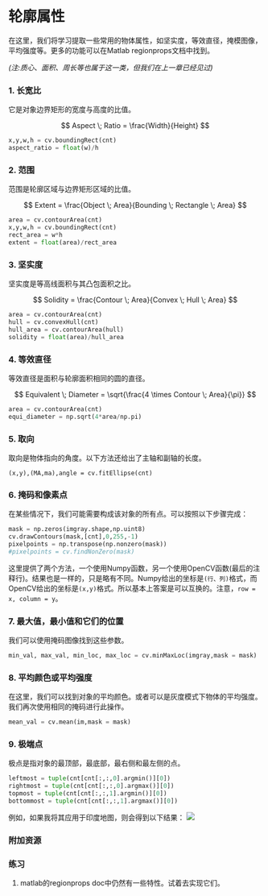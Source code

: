 # 轮廓属性


 
   

在这里，我们将学习提取一些常用的物体属性，如坚实度，等效直径，掩模图像，平均强度等。更多的功能可以在Matlab regionprops文档中找到。

*(注:质心、面积、周长等也属于这一类，但我们在上一章已经见过)*

### 1. 长宽比

它是对象边界矩形的宽度与高度的比值。

$$
Aspect \; Ratio = \frac{Width}{Height}
$$

```python
x,y,w,h = cv.boundingRect(cnt)
aspect_ratio = float(w)/h
```

### 2. 范围

范围是轮廓区域与边界矩形区域的比值。

$$
Extent = \frac{Object \; Area}{Bounding \; Rectangle \; Area}
$$

```python
area = cv.contourArea(cnt)
x,y,w,h = cv.boundingRect(cnt)
rect_area = w*h
extent = float(area)/rect_area
```

### 3. 坚实度

坚实度是等高线面积与其凸包面积之比。

$$
Solidity = \frac{Contour \; Area}{Convex \; Hull \; Area}
$$

```python
area = cv.contourArea(cnt)
hull = cv.convexHull(cnt)
hull_area = cv.contourArea(hull)
solidity = float(area)/hull_area
```

### 4. 等效直径

等效直径是面积与轮廓面积相同的圆的直径。

$$
Equivalent \; Diameter = \sqrt{\frac{4 \times Contour \; Area}{\pi}}
$$

```python
area = cv.contourArea(cnt)
equi_diameter = np.sqrt(4*area/np.pi)
```

### 5. 取向

取向是物体指向的角度。以下方法还给出了主轴和副轴的长度。

```
(x,y),(MA,ma),angle = cv.fitEllipse(cnt)
```

### 6. 掩码和像素点

在某些情况下，我们可能需要构成该对象的所有点。可以按照以下步骤完成：

```python
mask = np.zeros(imgray.shape,np.uint8)
cv.drawContours(mask,[cnt],0,255,-1)
pixelpoints = np.transpose(np.nonzero(mask))
#pixelpoints = cv.findNonZero(mask)
```

这里提供了两个方法，一个使用Numpy函数，另一个使用OpenCV函数(最后的注释行)。结果也是一样的，只是略有不同。Numpy给出的坐标是`(行、列)`格式，而OpenCV给出的坐标是`(x,y)`格式。所以基本上答案是可以互换的。注意，`row = x, column = y`。

### 7. 最大值，最小值和它们的位置

我们可以使用掩码图像找到这些参数。

```python
min_val, max_val, min_loc, max_loc = cv.minMaxLoc(imgray,mask = mask)
```

### 8. 平均颜色或平均强度

在这里，我们可以找到对象的平均颜色。或者可以是灰度模式下物体的平均强度。我们再次使用相同的掩码进行此操作。

```python
mean_val = cv.mean(im,mask = mask)
```

### 9. 极端点

极点是指对象的最顶部，最底部，最右侧和最左侧的点。

```python
leftmost = tuple(cnt[cnt[:,:,0].argmin()][0])
rightmost = tuple(cnt[cnt[:,:,0].argmax()][0])
topmost = tuple(cnt[cnt[:,:,1].argmin()][0])
bottommost = tuple(cnt[cnt[:,:,1].argmax()][0])
```

例如，如果我将其应用于印度地图，则会得到以下结果：
![](http://qiniu.aihubs.net/extremepoints.jpg)

### 附加资源

### 练习

1. matlab的regionprops doc中仍然有一些特性。试着去实现它们。
